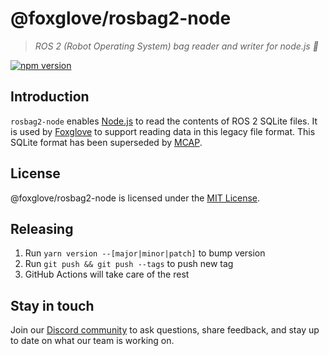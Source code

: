 # @foxglove/rosbag2-node

> _ROS 2 (Robot Operating System) bag reader and writer for node.js 👜_

[![npm version](https://img.shields.io/npm/v/@foxglove/rosbag2-node.svg?style=flat)](https://www.npmjs.com/package/@foxglove/rosbag2-node)

## Introduction

`rosbag2-node` enables [Node.js](https://nodejs.org/en/) to read the contents of ROS 2 SQLite files. It is used by [Foxglove](https://foxglove.dev) to support reading data in this legacy file format. This SQLite format has been superseded by [MCAP](https://mcap.dev).

## License

@foxglove/rosbag2-node is licensed under the [MIT License](https://opensource.org/licenses/MIT).

## Releasing

1. Run `yarn version --[major|minor|patch]` to bump version
2. Run `git push && git push --tags` to push new tag
3. GitHub Actions will take care of the rest

## Stay in touch

Join our [Discord community](https://foxglove.dev/chat) to ask questions, share feedback, and stay up to date on what our team is working on.
